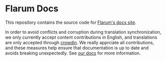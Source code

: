 # Flarum Docs

This repository contains the source code for [Flarum's docs site](https://docs.flarum.org).

In order to avoid conflicts and corruption during translation synchronization, we only currently accept content contributions in English, and translations are only accepted through [crowdin](https://crowdin.com/project/flarum-docs). We really apprciate all contributions, and these measures help ensure that documentation is up to date and avoids breaking unexpectedly. See [our docs](https://docs.flarum.org/contributing-docs-translations) for more information.
